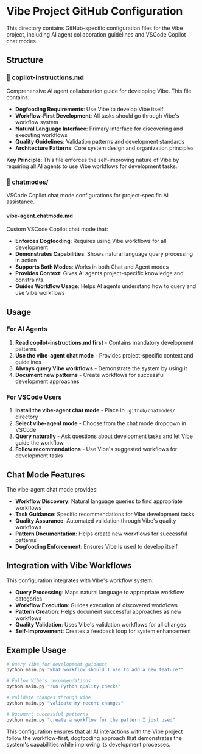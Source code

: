 # Vibe Project GitHub Configuration

This directory contains GitHub-specific configuration files for the Vibe project, including AI agent collaboration guidelines and VSCode Copilot chat modes.

## Structure

### 📄 copilot-instructions.md
Comprehensive AI agent collaboration guide for developing Vibe. This file contains:

- **Dogfooding Requirements**: Use Vibe to develop Vibe itself
- **Workflow-First Development**: All tasks should go through Vibe's workflow system
- **Natural Language Interface**: Primary interface for discovering and executing workflows
- **Quality Guidelines**: Validation patterns and development standards
- **Architecture Patterns**: Core system design and organization principles

**Key Principle**: This file enforces the self-improving nature of Vibe by requiring all AI agents to use Vibe workflows for development tasks.

### 📁 chatmodes/
VSCode Copilot chat mode configurations for project-specific AI assistance.

#### vibe-agent.chatmode.md
Custom VSCode Copilot chat mode that:

- **Enforces Dogfooding**: Requires using Vibe workflows for all development
- **Demonstrates Capabilities**: Shows natural language query processing in action
- **Supports Both Modes**: Works in both Chat and Agent modes
- **Provides Context**: Gives AI agents project-specific knowledge and constraints
- **Guides Workflow Usage**: Helps AI agents understand how to query and use Vibe workflows

## Usage

### For AI Agents
1. **Read copilot-instructions.md first** - Contains mandatory development patterns
2. **Use the vibe-agent chat mode** - Provides project-specific context and guidelines
3. **Always query Vibe workflows** - Demonstrate the system by using it
4. **Document new patterns** - Create workflows for successful development approaches

### For VSCode Users
1. **Install the vibe-agent chat mode** - Place in `.github/chatmodes/` directory
2. **Select vibe-agent mode** - Choose from the chat mode dropdown in VSCode
3. **Query naturally** - Ask questions about development tasks and let Vibe guide the workflow
4. **Follow recommendations** - Use Vibe's suggested workflows for development tasks

## Chat Mode Features

The vibe-agent chat mode provides:

- **Workflow Discovery**: Natural language queries to find appropriate workflows
- **Task Guidance**: Specific recommendations for Vibe development tasks
- **Quality Assurance**: Automated validation through Vibe's quality workflows
- **Pattern Documentation**: Helps create new workflows for successful patterns
- **Dogfooding Enforcement**: Ensures Vibe is used to develop itself

## Integration with Vibe Workflows

This configuration integrates with Vibe's workflow system:

- **Query Processing**: Maps natural language to appropriate workflow categories
- **Workflow Execution**: Guides execution of discovered workflows
- **Pattern Creation**: Helps document successful approaches as new workflows
- **Quality Validation**: Uses Vibe's validation workflows for all changes
- **Self-Improvement**: Creates a feedback loop for system enhancement

## Example Usage

```bash
# Query Vibe for development guidance
python main.py "what workflow should I use to add a new feature?"

# Follow Vibe's recommendations
python main.py "run Python quality checks"

# Validate changes through Vibe
python main.py "validate my recent changes"

# Document successful patterns
python main.py "create a workflow for the pattern I just used"
```

This configuration ensures that all AI interactions with the Vibe project follow the workflow-first, dogfooding approach that demonstrates the system's capabilities while improving its development processes.
